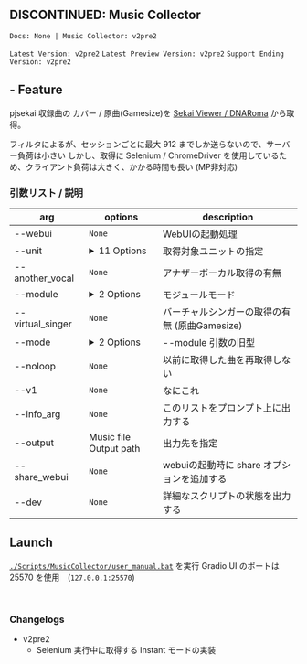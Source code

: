 ## DISCONTINUED: Music Collector

`Docs: None | Music Collector: v2pre2`

`Latest Version: v2pre2`
`Latest Preview Version: v2pre2`
`Support Ending Version: v2pre2`


## - Feature

pjsekai 収録曲の カバー / 原曲(Gamesize)を [Sekai Viewer / DNARoma](https://sekai.best) から取得。

フィルタによるが、セッションごとに最大 912 までしか送らないので、サーバー負荷は小さい
しかし、取得に Selenium / ChromeDriver を使用しているため、クライアント負荷は大きく、かかる時間も長い (MP非対応)

### 引数リスト / 説明
| arg | options | description |
| --- | --- | --- |
| --webui | `None` | WebUIの起動処理 |
| --unit | <details><summary>11 Options</summary>[*, leo/need, more more jump!, nightcode at 25ji, wonderlands×showtime, vivid bad squad, leo2, 25, mmj, vvbs, dasyo]</details> | 取得対象ユニットの指定 |
| --another_vocal | `None` | アナザーボーカル取得の有無 |
| --module | <details><summary>2 Options</summary>[v2, v1]</details> | モジュールモード |
| --virtual_singer | `None` | バーチャルシンガーの取得の有無 (原曲Gamesize) |
| --mode | <details><summary>2 Options</summary>[legacy, instant]</details> | --module 引数の旧型 |
| --noloop | `None` | 以前に取得した曲を再取得しない |
| --v1 | `None` | なにこれ |
| --info_arg | `None` | このリストをプロンプト上に出力する |
| --output | Music file Output path | 出力先を指定 |
| --share_webui | `None` | webuiの起動時に share オプションを追加する |
| --dev | `None` | 詳細なスクリプトの状態を出力する |



## Launch

[`./Scripts/MusicCollector/user_manual.bat`](/Scripts/MusicCollector/dev.bat) を実行
Gradio UI のポートは 25570 を使用　(`127.0.0.1:25570`)

<br>

### Changelogs

- v2pre2
  - Selenium 実行中に取得する Instant モードの実装